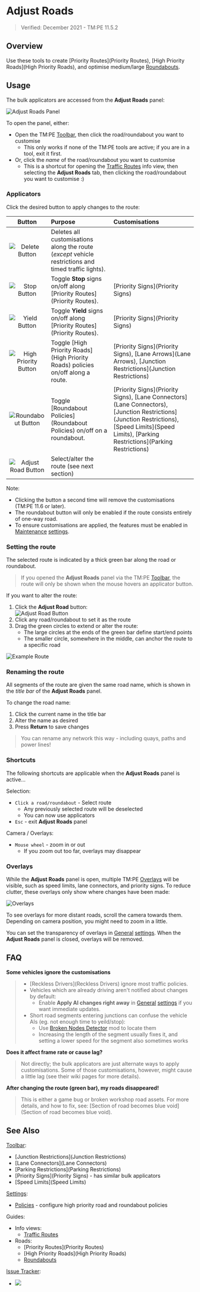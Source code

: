 # Adjust Roads

> Verified: December 2021 - TM:PE 11.5.2

## Overview

Use these tools to create [Priority Routes](Priority Routes), [High Priority Roads](High Priority Roads), and optimise medium/large [Roundabouts](Roundabouts).

## Usage

The bulk applicators are accessed from the **Adjust Roads** panel:

![Adjust Roads Panel](https://imgur.com/J3UAixh.png)

To open the panel, either:

* Open the TM:PE [Toolbar](Toolbar), then click the road/roundabout you want to customise
    * This only works if none of the TM:PE tools are active; if you are in a tool, exit it first.
* Or, click the _name_ of the road/roundabout you want to customise
    * This is a shortcut for opening the [Traffic Routes](Traffic-Routes-Info-View.) info view, then selecting the **Adjust Roads** tab, then clicking the road/roundabout you want to customise :)

### Applicators

Click the desired button to apply changes to the route:

| Button | Purpose | Customisations |
| :---: | :--- | :--- |
| ![Delete Button](https://imgur.com/yAZDkkq.png) | Deletes all customisations along the route (_except_ vehicle restrictions and timed traffic lights). | |
| ![Stop Button](https://imgur.com/FYLtZgW.png) | Toggle **Stop** signs on/off along [Priority Routes](Priority Routes). | [Priority Signs](Priority Signs) |
| ![Yield Button](https://imgur.com/1l6roVW.png) | Toggle **Yield** signs on/off along [Priority Routes](Priority Routes). | [Priority Signs](Priority Signs) |
| ![High Priority Button](https://imgur.com/uxnCXGD.png) | Toggle [High Priority Roads](High Priority Roads) policies on/off along a route. | [Priority Signs](Priority Signs), [Lane Arrows](Lane Arrows), [Junction Restrictions](Junction Restrictions) |
| ![Roundabout Button](https://imgur.com/9UKwrmp.png) | Toggle [Roundabout Policies](Roundabout Policies) on/off on a roundabout. | [Priority Signs](Priority Signs), [Lane Connectors](Lane Connectors), [Junction Restrictions](Junction Restrictions), [Speed Limits](Speed Limits), [Parking Restrictions](Parking Restrictions) |
| ![Adjust Road Button](https://imgur.com/0k5ZaU6.png) | Select/alter the route (see next section) | |

Note:

* Clicking the button a second time will remove the customisations (TM:PE 11.6 or later).
* The roundabout button will only be enabled if the route consists entirely of one-way road.
* To ensure customisations are applied, the features must be enabled in [Maintenance](Maintenance) [settings](settings).

### Setting the route

The selected route is indicated by a thick green bar along the road or roundabout.

> If you opened the **Adjust Roads** panel via the TM:PE [Toolbar](Toolbar), the route will only be shown when the mouse hovers an applicator button.

If you want to alter the route:

1. Click the **Adjust Road** button:  
![Adjust Road Button](https://imgur.com/0k5ZaU6.png)
2. Click any road/roundabout to set it as the route
3. Drag the green circles to extend or alter the route:
    * The large circles at the ends of the green bar define start/end points
    * The smaller circle, somewhere in the middle, can anchor the route to a specific road

![Example Route](https://user-images.githubusercontent.com/26344691/81401282-ab37a180-9137-11ea-81a8-09b09c8397d2.png)

### Renaming the route

All segments of the route are given the same road name, which is shown in the _title bar_ of the **Adjust Roads** panel.

To change the road name:

1. Click the current name in the title bar
2. Alter the name as desired
3. Press **Return** to save changes

> You can rename any network this way - including quays, paths and power lines!

### Shortcuts

The following shortcuts are applicable when the **Adjust Roads** panel is active...

Selection:

* `Click a road/roundabout` - Select route
    * Any previously selected route will be deselected
    * You can now use applicators
* `Esc` - exit **Adjust Roads** panel

Camera / Overlays:

* `Mouse wheel` - zoom in or out
    * If you zoom out too far, overlays may disappear

### Overlays

While the **Adjust Roads** panel is open, multiple TM:PE [Overlays](Overlays) will be visible, such as speed limits, lane connectors, and priority signs. To reduce clutter, these overlays only show where changes have been made:

![Overlays](https://user-images.githubusercontent.com/1386719/150238814-172b89e6-ac62-45aa-8ac1-aa99e9427848.jpg)

To see overlays for more distant roads, scroll the camera towards them. Depending on camera position, you might need to zoom in a little.

You can set the transparency of overlays in [General](General) [settings](settings). When the **Adjust Roads** panel is closed, overlays will be removed.

## FAQ

**Some vehicles ignore the customisations**

> * [Reckless Drivers](Reckless Drivers) ignore most traffic policies.
> * Vehicles which are already driving aren't notified about changes by default:
>     * Enable **Apply AI changes right away** in [General](General) [settings](settings) if you want immediate updates.
> * Short road segments entering junctions can confuse the vehicle AIs (eg. not enough time to yeild/stop):
>     * Use [Broken Nodes Detector](https://steamcommunity.com/sharedfiles/filedetails/?id=1777173984) mod to locate them
>     * Increasing the length of the segment usually fixes it, and setting a lower speed for the segment also sometimes works

**Does it affect frame rate or cause lag?**

> Not directly; the bulk applicators are just alternate ways to apply customisations. Some of those customisations, however, might cause a little lag (see their wiki pages for more details).

**After changing the route (green bar), my roads disappeared!**

> This is either a game bug or broken workshop road assets. For more details, and how to fix, see: [Section of road becomes blue void](Section of road becomes blue void).

## See Also

[Toolbar](Toolbar):

* [Junction Restrictions](Junction Restrictions)
* [Lane Connectors](Lane Connectors)
* [Parking Restrictions](Parking Restrictions)
* [Priority Signs](Priority Signs) - has similar bulk applicators
* [Speed Limits](Speed Limits)

[Settings](Settings):

* [Policies](Policies) - configure high priority road and roundabout policies

Guides:

* Info views:
    * [Traffic Routes](Traffic-Routes-Info-View.)
* Roads:
    * [Priority Routes](Priority Routes)
    * [High Priority Roads](High Priority Roads)
    * [Roundabouts](Roundabouts)

[Issue Tracker](https://github.com/krzychu124/Cities-Skylines-Traffic-Manager-President-Edition/issues):

* <a href="https://github.com/CitiesSkylinesMods/TMPE/labels/MASS EDIT"><img src="https://img.shields.io/github/issues/CitiesSkylinesMods/TMPE/MASS EDIT?label=MASS EDIT&logo=github" /></a>